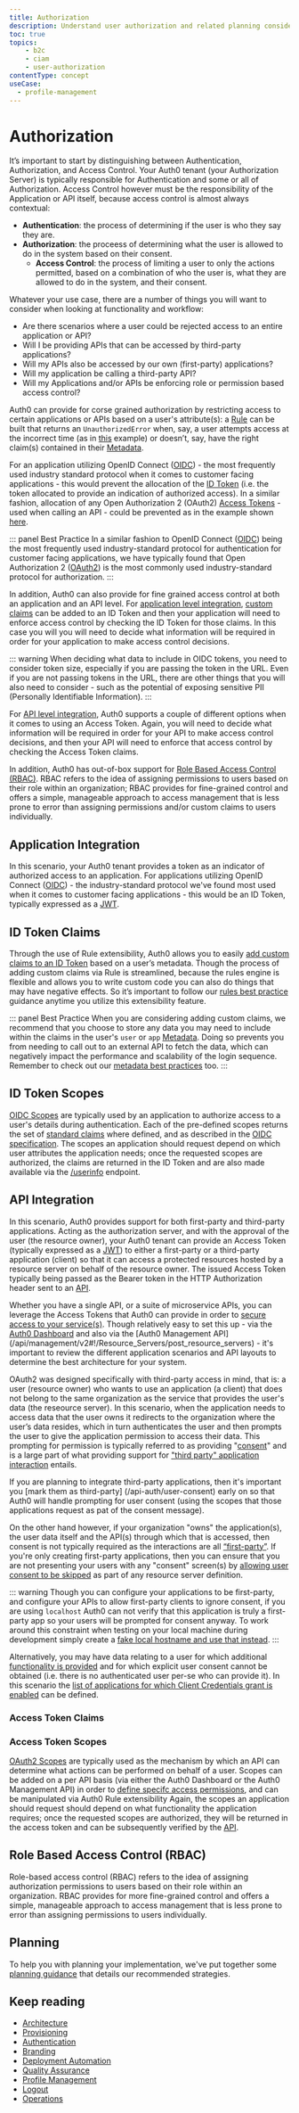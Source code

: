 ```yaml
---
title: Authorization
description: Understand user authorization and related planning considerations for your B2C implementation.
toc: true
topics:
    - b2c
    - ciam
    - user-authorization
contentType: concept
useCase:
  - profile-management
---
```

# Authorization

It’s important to start by distinguishing between Authentication, Authorization, and Access Control. Your Auth0 tenant (your Authorization Server) is typically responsible for Authentication and some or all of Authorization. Access Control however must be the responsibility of the Application or API itself, because access control is almost always contextual: 

* **Authentication**: the process of determining if the user is who they say they are.
* **Authorization**: the proceess of determining what the user is allowed to do in the system based on their consent.
    * **Access Control**: the process of limiting a user to only the actions permitted, based on a combination of who the user is, what they are allowed to do in the system, and their consent.

Whatever your use case, there are a number of things you will want to consider when looking at functionality and workflow:

* Are there scenarios where a user could be rejected access to an entire application or API?
* Will I be providing APIs that can be accessed by third-party applications?
* Will my APIs also be accessed by our own (first-party) applications?
* Will my application be calling a third-party API?
* Will my Applications and/or APIs be enforcing role or permission based access control?
 
Auth0 can provide for corse grained authorization by restricting access to certain applications or APIs based on a user's attribute(s): a [Rule](/rules) can be built that returns an `UnauthorizedError` when, say, a user attempts access at the incorrect time (as in [this](/authorization/concepts/sample-use-cases-rules#allow-access-only-on-weekdays-for-a-specific-application) example) or doesn’t, say, have the right claim(s) contained in their [Metadata](/users/concepts/overview-user-metadata). 

For an application utilizing OpenID Connect ([OIDC](/protocols/oidc)) - the most frequently used industry standard protocol when it comes to customer facing applications - this would prevent the allocation of the [ID Token](/tokens/id-token) (i.e. the token allocated to provide an indication of authorized access). In a similar fashion, allocation of any Open Authorization 2 (OAuth2) [Access Tokens](/tokens/overview-access-tokens) - used when calling an API - could be prevented as in the example shown [here](/api-auth/restrict-access-api#example-deny-access-to-anyone-calling-the-api).

::: panel Best Practice
In a similar fashion to OpenID Connect ([OIDC](/protocols/oidc)) being the most frequently used industry-standard protocol for authentication for customer facing applications, we have typically found that Open Authorization 2 ([OAuth2](protocols/oauth2)) is the most commonly used industry-standard protocol for authorization.
:::

In addition, Auth0 can also provide for fine grained access control at both an application and an API level. For [application level integration](#application-integration), [custom claims](#id-token-claims) can be added to an ID Token and then your application will need to enforce access control by checking the ID Token for those claims. In this case you will you will need to decide what information will be required in order for your application to make access control decisions.

::: warning
When deciding what data to include in OIDC tokens, you need to consider token size, especially if you are passing the token in the URL. Even if you are not passing tokens in the URL, there are other things that you will also need to consider - such as the potential of exposing sensitive PII (Personally Identifiable Information).
:::

For [API level integration](#api-integration), Auth0 supports a couple of different options when it comes to using an Access Token. Again, you will need to decide what information will be required in order for your API to make access control decisions, and then your API will need to enforce that access control by checking the Access Token claims.

In addition, Auth0 has out-of-box support for [Role Based Access Control (RBAC)](#role-based-access-control-(rbac)). RBAC refers to the idea of assigning permissions to users based on their role within an organization; RBAC provides for fine-grained control and offers a simple, manageable approach to access management that is less prone to error than assigning permissions and/or custom claims to users individually. 

## Application Integration

In this scenario, your Auth0 tenant provides a token as an indicator of authorized access to an application. For applications utilizing OpenID Connect ([OIDC](/protocols/oidc)) - the industry-standard protocol we've found most used when it comes to customer facing applications - this would be an ID Token, typically expressed as a [JWT](/jwt).

## ID Token Claims 

Through the use of Rule extensibility, Auth0 allows you to easily [add custom claims to an ID Token](/tokens/add-custom-claims) based on a user’s metadata. Though the process of adding custom claims via Rule is streamlined, because the rules engine is flexible and allows you to write custom code you can also do things that may have negative effects. So it’s important to follow our [rules best practice](/best-practices/rules) guidance anytime you utilize this extensibility feature.

::: panel Best Practice
When you are considering adding custom claims, we recommend that you choose to store any data you may need to include within the claims in the user's `user` or `app` [Metadata](/users/concepts/overview-user-metadata). Doing so prevents you from needing to call out to an external API to fetch the data, which can negatively impact the performance and scalability of the login sequence. Remember to check out our [metadata best practices](architecture-scenarios/implementation/b2c/b2c-profile-mgmt#metadata) too.
:::

## ID Token Scopes

[OIDC Scopes](/scopes/current/oidc-scopes) are typically used by an application to authorize access to a user's details during authentication. Each of the pre-defined scopes returns the set of [standard claims](/scopes/current/oidc-scopes#standard-claims) where defined, and as described in the [OIDC specification](https://openid.net/specs/openid-connect-core-1_0.html#StandardClaims). The scopes an application should request depend on which user attributes the application needs; once the requested scopes are authorized, the claims are returned in the ID Token and are also made available via the [/userinfo](https://auth0.com/docs/api/authentication#get-user-info) endpoint.


## API Integration

In this scenario, Auth0 provides support for both first-party and third-party applications. Acting as the authorization server, and with the approval of the user (the resource owner), your Auth0 tenant can provide an Access Token (typically expressed as a [JWT](/jwt)) to either a first-party or a third-party application (client) so that it can access a protected resources hosted by a resource server on behalf of the resource owner. The issued Access Token typically being passed as the Bearer token in the HTTP Authorization header sent to an [API](/api-auth/why-use-access-tokens-to-secure-apis).

Whether you have a single API, or a suite of microservice APIs, you can leverage the Access Tokens that Auth0 can provide in order to [secure access to your service(s)](/api-auth/why-use-access-tokens-to-secure-apis). Though relatively easy to set this up - via the [Auth0 Dashboard](/apis) and also via the [Auth0 Management API] (/api/management/v2#!/Resource_Servers/post_resource_servers) - it's important to review the different application scenarios and API layouts to determine the best architecture for your system.

OAuth2 was designed specifically with third-party access in mind, that is: a user (resource owner) who wants to use an application (a client) that does not belong to the same organization as the service that provides the user's data (the reseource server). In this scenario, when the application needs to access data that the user owns it redirects to the organization where the user’s data resides, which in turn authenticates the user and then prompts the user to give the application permission to access their data. This prompting for permission is typically referred to as providing "[consent](/api-auth/user-consent)" and is a large part of what providing support for ["third party" application interaction](/scopes/current/api-scopes#example-an-api-called-by-a-third-party-application) entails.

If you are planning to integrate third-party applications, then it's important you [mark them as third-party] (/api-auth/user-consent) early on so that Auth0 will handle prompting for user consent (using the scopes that those applications request as pat of the consent message).

On the other hand however, if your organization "owns" the application(s), the user data itself and the API(s) through which that is accessed, then consent is not typically required as the interactions are all [“first-party”](/scopes/current/api-scopes#example-an-api-called-by-a-first-party-application). If you're only creating first-party applications, then you can ensure that you are not presenting your users with any "consent" screen(s) by [allowing user consent to be skipped](/apis#api-settings) as part of any resource server definition.

::: warning
Though you can configure your applications to be first-party, and configure your APIs to allow first-party clients to ignore consent, if you are using `localhost` Auth0 can not verify that this application is truly a first-party app so your users will be prompted for consent anyway. To work around this constraint when testing on your local machine during development simply create a [fake local hostname and use that instead](https://community.auth0.com/t/how-do-i-skip-the-consent-page-for-my-api-authorization-flow/6035).
:::

Alternatively, you may have data relating to a user for which additional [functionality is provided](/scopes/current/api-scopes#example-an-api-called-by-a-back-end-service) and for which explicit user consent cannot be obtained (i.e. there is no authenticated user per-se who can provide it). In this scenario the [list of applications for which Client Credentials grant is enabled](docs/flows/concepts/client-credentials) can be defined. 


### Access Token Claims


### Access Token Scopes

[OAuth2 Scopes](/scopes/current/api-scopes) are typically used as the mechanism by which an API can determine what actions can be performed on behalf of a user. Scopes can be added on a per API basis (via either the Auth0 Dashboard or the Auth0 Management API) in order to [define specifc access permissions](/dashboard/guides/apis/add-permissions-apis), and can be manipulated via Auth0 Rule extensibility  Again, the scopes an application should request should depend on what functionality the application requires; once the requested scopes are authorized, they will be returned in the access token and can be subsequently verified by the [API](/api-auth/tutorials/verify-access-token).


## Role Based Access Control (RBAC)

Role-based access control (RBAC) refers to the idea of assigning authorization permissions to users based on their role within an organization. RBAC provides for more fine-grained control and offers a simple, manageable approach to access management that is less prone to error than assigning permissions to users individually.

## Planning

To help you with planning your implementation, we've put together some [planning guidance](https://drive.google.com/a/auth0.com/file/d/1lQU-uPTfwEi58WJMKL2azUhZhvy9h1IU/view?usp=sharing) that details our recommended strategies.

## Keep reading

* [Architecture](/architecture-scenarios/implementation/b2c/b2c-architecture)
* [Provisioning](/architecture-scenarios/implementation/b2c/b2c-provisioning)
* [Authentication](/architecture-scenarios/implementation/b2c/b2c-authentication)
* [Branding](/architecture-scenarios/implementation/b2c/b2c-branding)
* [Deployment Automation](/architecture-scenarios/implementation/b2c/b2c-deployment)
* [Quality Assurance](/architecture-scenarios/implementation/b2c/b2c-qa)
* [Profile Management](/architecture-scenarios/implementation/b2c/b2c-profile-mgmt)
* [Logout](/architecture-scenarios/implementation/b2c/b2c-logout)
* [Operations](/architecture-scenarios/implementation/b2c/b2c-operations)
